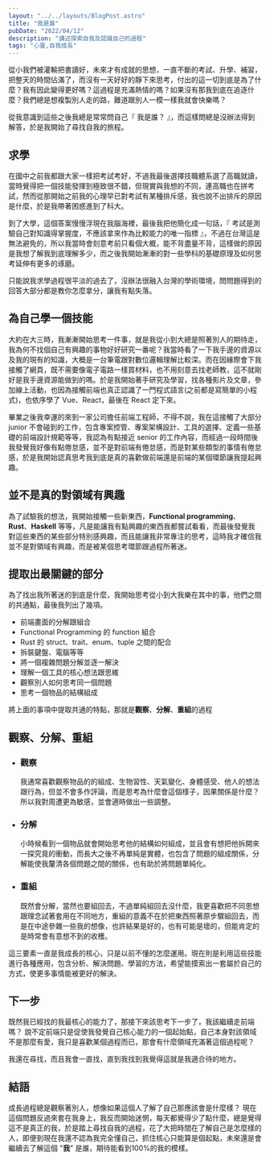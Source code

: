 ```yaml
---
layout: "../../layouts/BlogPost.astro"
title: "我是誰"
pubDate: "2022/04/12"
description: "講述探索自我及認識自己的過程"
tags: "心靈,自我成長"
---
```


從小我們被灌輸把書讀好，未來才有成就的思想，一直不斷的考試、升學、補習，把整天的時間佔滿了，而沒有一天好好的靜下來思考，付出的這一切到底是為了什麼？我有因此變得更好嗎？這過程是充滿熱情的嗎？如果沒有那我到底在追逐什麼？我們總是想複製別人走的路，難道跟別人一模一樣我就會快樂嗎？

從我意識到這些之後我總是常常問自己『 我是誰？ 』，而這樣問總是沒辦法得到解答，於是我開始了尋找自我的旅程。

## 求學
在國中之前我都跟大家一樣把考試考好，不過我最後選擇技職體系選了高職就讀，當時覺得把一個技能發揮到極致很不錯，但現實與我想的不同，連高職也在拼考試，然而從那開始之前我的心理早已對考試有某種排斥感，我也說不出排斥的原因是什麼，於是我帶著困惑進到了科大。

到了大學，這個答案慢慢浮現在我腦海裡，最後我把他簡化成一句話，『 考試是測驗自己對知識得掌握度，不應該拿來作為比較能力的唯一指標 』，不過在台灣這是無法避免的，所以我當時會刻意考前只看個大概，能不背盡量不背，這樣做的原因是我想了解我到底理解多少，而之後我開始漸漸的對一些學科的基礎原理及如何思考延伸有更多的琢磨。

只能說我求學過程很平淡的過去了，沒辦法很融入台灣的學術環境，問問題得到的回答大部分都是教你怎麼拿分，讓我有點失落。

## 為自己學一個技能
大約在大三時，我漸漸開始思考一件事，就是我從小到大總是照著別人的期待走，我為何不找個自己有興趣的事物好好研究一番呢？我當時看了一下我手邊的資源以及我的現有的知識，大概是一台筆電跟對數位邏輯理解比較深。而在因緣際會下我接觸了網頁，既不需要像電子電路一樣買材料，也不用刻意去找老師教，這不就剛好是我手邊資源能做到的嗎。於是我開始著手研究及學習，找各種影片及文章，參加線上活動，也因為接觸前端也真正認識了一門程式語言(之前都是寫簡單的小程式)，也依序學了 Vue、React，最後在 React 定下來。

畢業之後我幸運的來到一家公司擔任前端工程師，不得不說，我在這接觸了大部分 junior 不會碰到的工作，包含專案控管、專案架構設計、工具的選擇、定義一些基礎的前端設計規範等等，我認為有點接近 senior 的工作內容，而經過一段時間後我發覺我好像有點倦怠感，並不是對前端有倦怠感，而是對某些類型的事情有倦怠感，於是我開始認真思考我到底是真的喜歡做前端還是前端的某個環節讓我提起興趣。
## 並不是真的對領域有興趣
為了試驗我的想法，我開始接觸一些新東西，**Functional programming**、**Rust**、**Haskell** 等等，凡是能讓我有點興趣的東西我都嘗試看看，而最後發覺我對這些東西的某些部分特別感興趣，而且能讓我非常專注的思考，這時我才確信我並不是對領域有興趣，而是被某個思考環節跟過程所著迷。

## 提取出最關鍵的部分
為了找出我所著迷的到底是什麼，我開始思考從小到大我樂在其中的事，他們之間的共通點，最後我列出了幾項。
- 前端畫面的分解跟組合
- Functional Programming 的 function 組合
- Rust 的 struct、trait、enum、tuple 之間的配合
- 拆裝鍵盤、電腦等等
- 將一個複雜問題分解並逐一解決
- 理解一個工具的核心想法跟思維
- 觀察別人如何思考同一個問題
- 思考一個物品的結構組成

將上面的事項中提取共通的特點，那就是**觀察**、**分解**、**重組**的過程

## 觀察、分解、重組

- ### 觀察
  我通常喜歡觀察物品的的組成、生物習性、天氣變化、身體感受、他人的想法跟行為，但並不會多作評論，而是思考為什麼會這個樣子，因果關係是什麼？所以我對周遭更為敏感，並會適時做出一些調整。
- ### 分解
  小時候看到一個物品就會開始思考他的結構如何組成，並且會有想把他拆開來一探究竟的衝動，而長大之後不再單純是實體，也包含了問題的組成關係，分解能使我釐清各個問題之間的關係，也有助於將問題單純化。
- ### 重組
  既然會分解，當然也要組回去，不過單純組回去沒什麼，我更喜歡把不同思想跟理念試著套用在不同地方，重組的意義不在於把東西照著原步驟組回去，而是在中途參雜一些我的想像，也許結果是好的，也有可能是壞的，但能肯定的是時常會有意想不到的收穫。

這三要素一直是我成長的核心，只是以前不懂的怎麼運用。現在則是利用這些技能進行各種應用，包含分析、解決問題、學習的方法，希望能摸索出一套屬於自己的方式，使更多事情能被更好的解決。

## 下一步
既然我已經找的我最核心的能力了，那接下來該思考下一步了，我該繼續走前端嗎？
說不定前端只是促使我發覺自己核心能力的一個起始點，自己本身對該領域不是那麼有愛，我只是喜歡某個過程而已，那會有什麼領域充滿著這個過程呢？

我還在尋找，而且我會一直找，直到我找到我覺得這就是我適合待的地方。

## 結語
成長過程總是觀察著別人，想像如果這個人了解了自己那應該會是什麼樣？
現在這個問題反過來套在我身上，我反而開始迷惘，每天都覺得少了點什麼，總是覺得這不是真正的我，於是踏上尋找自我的過程，花了大把時間在了解自己是怎麼樣的人，即便到現在我還不認為我完全懂自己，抓住核心只能算是個起點，未來還是會繼續去了解這個 "**我**" 是誰，期待能看到100%的我的模樣。
